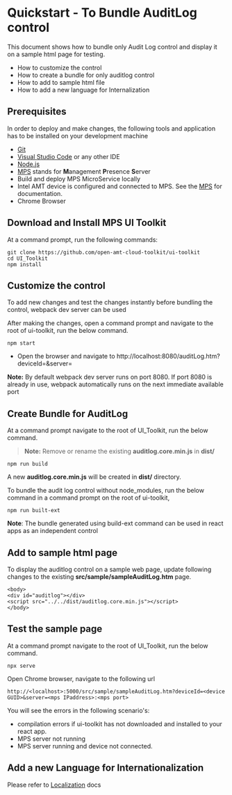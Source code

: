 # Quickstart - To Bundle AuditLog control

This document shows how to bundle only Audit Log control and display it on a sample html page for testing. 

 - How to customize the control
 - How to create a bundle for only auditlog control
 - How to add to sample html file
 - How to add a new language for Internalization 

## Prerequisites

In order to deploy and make changes, the following tools and application has to be installed on your development machine
-   [Git](https://git-scm.com/)
-   [Visual Studio Code](https://code.visualstudio.com/) or any other IDE 
-   [Node.js](https://nodejs.org/)
-   [MPS](https://github.com/open-amt-cloud-toolkit/mps) stands for **M**anagement **P**resence **S**erver
-   Build and deploy MPS MicroService locally
-	Intel AMT device is configured and connected to MPS. See the [MPS](https://github.com/open-amt-cloud-toolkit/mps) for documentation.
-   Chrome Browser

## Download and Install MPS UI Toolkit

At a command prompt, run the following commands:
```
git clone https://github.com/open-amt-cloud-toolkit/ui-toolkit
cd UI_Toolkit
npm install
```

## Customize the control

To add new changes and test the changes  instantly before bundling the control, webpack dev server can be used

After making  the changes, open a command prompt and navigate to the root of ui-toolkit, run the below command.

```
npm start
```

- Open the browser and navigate to http://localhost:8080/auditLog.htm?deviceId=<Device uuid>&server=<MPS server:port>

**Note:** By default webpack dev server runs on port 8080. If port 8080 is already in use, webpack automatically runs on  the next immediate available port


## Create Bundle for AuditLog
At a command prompt navigate to the root of UI_Toolkit, run the below command.
> **Note:** Remove or rename the existing **auditlog.core.min.js**  in **dist/**
```
npm run build
```
A new **auditlog.core.min.js** will be created in **dist/** directory.

To bundle the audit log control without node_modules,  run the below command in a command prompt on the root of ui-toolkit,

```
npm run built-ext
```
**Note**: The bundle generated using build-ext command can be used in react apps as an independent control

## Add to sample html page

To display the auditlog control on a sample web page, update following changes to the existing **src/sample/sampleAuditLog.htm** page.

```
<body>
<div id="auditlog"></div>
<script src="../../dist/auditlog.core.min.js"></script>
</body>
```
## Test the sample page
At a command prompt navigate to the root of UI_Toolkit, run the below command.
```
npx serve
```
Open Chrome browser, navigate to the following url
```
http://<localhost>:5000/src/sample/sampleAuditLog.htm?deviceId=<device GUID>&server=<mps IPaddress>:<mps port>
```
You will see the errors in the following scenario's: 
 - compilation errors if  ui-toolkit has not downloaded and installed to your react app.
 - MPS server not running
 - MPS server running and device not connected.
 
## Add a new Language for Internationalization

Please refer to [Localization](../localization.md) docs

